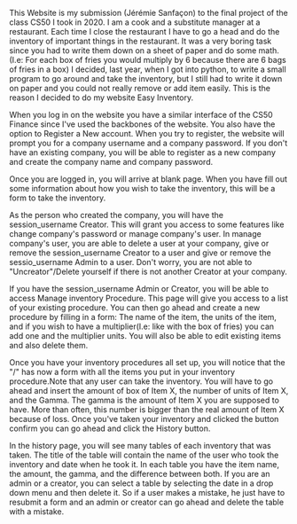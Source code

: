 This Website is my submission (Jérémie Sanfaçon) to the final project of
the class CS50 I took in 2020. I am a cook and a substitute manager at a restaurant.
Each time I close the restaurant I have to go a head and do the inventory of important
things in the restaurant. It was a very boring task since you had to write them down on
a sheet of paper and do some math.(I.e: For each box of fries you would multiply by 6
because there are 6 bags of fries in a box) I decided, last year, when I got into python,
to write a small program to go around and take the inventory, but I still had to write
it down on paper and you could not really remove or add item easily. This is the reason I
decided to do my website Easy Inventory.


When you log in on the website you have a similar interface of the CS50 Finance since
I've used the backbones of the website. You also have the option to Register a New account.
When you try to register, the website will prompt you for a company username and a
company password. If you don't have an existing company, you will be able to register as
a new company and create the company name and company password.

Once you are logged in, you will arrive at blank page. When you have fill
out some information about how you wish to take the inventory, this will be a form
to take the inventory.

As the person who created the company, you will have the session_username Creator. This
will grant you access to some features like change company's password or manage company's
user. In manage company's user, you are able to delete a user at your company, give or
remove the  session_username Creator to a user and give or remove the
sessio_username Admin to a user. Don't worry, you are not able to "Uncreator"/Delete
yourself if there is not another Creator at your company.


If you have the session_username Admin or Creator, you will be able to access Manage
inventory Procedure. This page will give you access to a list of your existing procedure.
You can then go ahead and create a new procedure by filling in a form: The name of the item,
the units of the item, and if you wish to have a multiplier(I.e: like with the box of fries)
you can add one and the multiplier units. You will also be able to edit existing items and
also delete them.

Once you have your inventory procedures all set up, you will notice that the "/" has now
a form with all the items you put in your inventory procedure.Note that any user can take
the inventory. You will have to go ahead and insert the amount of box of Item X,
the number of units of Item X, and the Gamma. The gamma is the amount of Item X
you are supposed to have. More than often, this number is bigger than the real
amount of Item X because of loss. Once you've taken your inventory and
clicked the button confirm you can go ahead and click the History button.

In the history page, you will see many tables of each inventory that was taken. The
title of the table will contain the name of the user who took the inventory and date
when he took it. In each table you have the item name, the amount, the gamma, and the
difference between both. If you are an admin or a creator, you can select a table by
selecting the date in a drop down menu and then delete it. So if a user makes a mistake,
he just have to resubmit a form and an admin or creator can go ahead and delete the table
with a mistake.